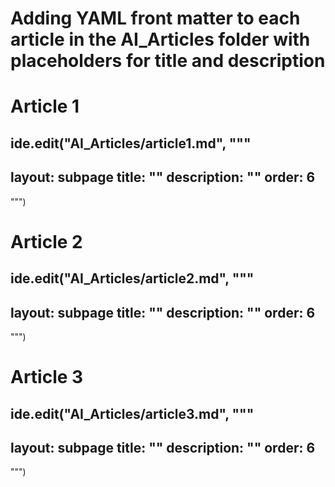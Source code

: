 # Adding YAML front matter to each article in the AI_Articles folder with placeholders for title and description

# Article 1
ide.edit("AI_Articles/article1.md", """
---
layout: subpage
title: ""
description: ""
order: 6
---
""")

# Article 2
ide.edit("AI_Articles/article2.md", """
---
layout: subpage
title: ""
description: ""
order: 6
---
""")

# Article 3
ide.edit("AI_Articles/article3.md", """
---
layout: subpage
title: ""
description: ""
order: 6
---
""")
